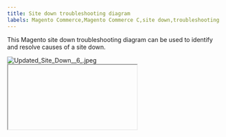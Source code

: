 ```yaml
---
title: Site down troubleshooting diagram
labels: Magento Commerce,Magento Commerce C,site down,troubleshooting
---
```


This Magento site down troubleshooting diagram can be used to identify and resolve causes of a site down.

<div>
<img alt="Updated_Site_Down__6_.jpeg" src="https://support.magento.com/hc/article_attachments/360035528931/Updated_Site_Down__6_.jpeg"/> <iframe></iframe>
</div>